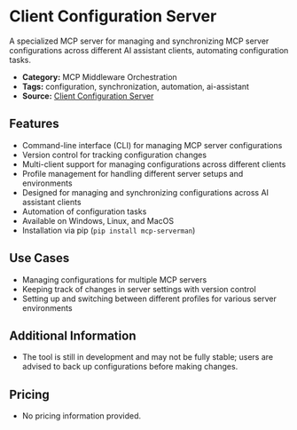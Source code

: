 # Client Configuration Server

A specialized MCP server for managing and synchronizing MCP server configurations across different AI assistant clients, automating configuration tasks.

- **Category:** MCP Middleware Orchestration
- **Tags:** configuration, synchronization, automation, ai-assistant
- **Source:** [Client Configuration Server](https://mcp.so/server/mcp-serverman)

## Features
- Command-line interface (CLI) for managing MCP server configurations
- Version control for tracking configuration changes
- Multi-client support for managing configurations across different clients
- Profile management for handling different server setups and environments
- Designed for managing and synchronizing configurations across AI assistant clients
- Automation of configuration tasks
- Available on Windows, Linux, and MacOS
- Installation via pip (`pip install mcp-serverman`)

## Use Cases
- Managing configurations for multiple MCP servers
- Keeping track of changes in server settings with version control
- Setting up and switching between different profiles for various server environments

## Additional Information
- The tool is still in development and may not be fully stable; users are advised to back up configurations before making changes.

## Pricing
- No pricing information provided.